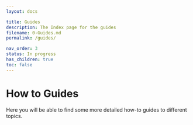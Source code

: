 ```yaml
---
layout: docs

title: Guides
description: The Index page for the guides
filename: 0-Guides.md
permalink: /guides/

nav_order: 3
status: In progress
has_children: true
toc: false
---
```


# How to Guides
Here you will be able to find some more detailed how-to guides to different topics.
